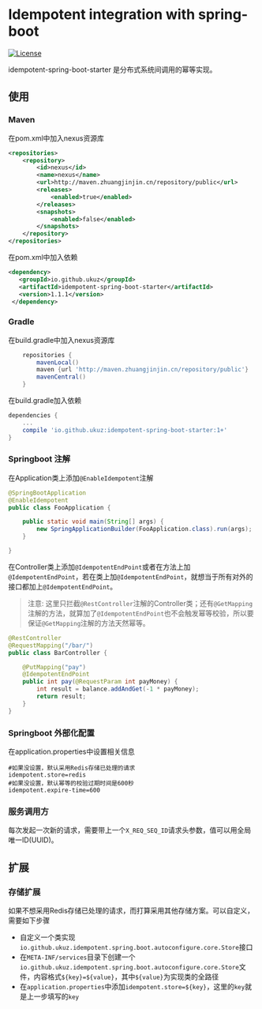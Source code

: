 # Idempotent integration with spring-boot
[![License](https://img.shields.io/badge/license-Apache%202-4EB1BA.svg)](https://www.apache.org/licenses/LICENSE-2.0.html)

idempotent-spring-boot-starter 是分布式系统间调用的幂等实现。

## 使用

### Maven

在pom.xml中加入nexus资源库

```xml
<repositories>
    <repository>
        <id>nexus</id>
        <name>nexus</name>
        <url>http://maven.zhuangjinjin.cn/repository/public</url>
        <releases>
            <enabled>true</enabled>
        </releases>
        <snapshots>
            <enabled>false</enabled>
        </snapshots>
    </repository>
</repositories>
```

在pom.xml中加入依赖

```xml
<dependency>
   <groupId>io.github.ukuz</groupId>
   <artifactId>idempotent-spring-boot-starter</artifactId>
   <version>1.1.1</version>
 </dependency>
```

### Gradle

在build.gradle中加入nexus资源库

```groovy
    repositories {
        mavenLocal()
        maven {url 'http://maven.zhuangjinjin.cn/repository/public'}
        mavenCentral()
    }
```

在build.gradle加入依赖

```groovy
dependencies {
    ...
    compile 'io.github.ukuz:idempotent-spring-boot-starter:1+'
}
```

### Springboot 注解

在Application类上添加`@EnableIdempotent`注解

```java
@SpringBootApplication
@EnableIdempotent
public class FooApplication {

    public static void main(String[] args) {
        new SpringApplicationBuilder(FooApplication.class).run(args);
    }

}
```

在Controller类上添加`@IdempotentEndPoint`或者在方法上加`@IdempotentEndPoint`，若在类上加`@IdempotentEndPoint`，就想当于所有对外的接口都加上`@IdempotentEndPoint`。

> 注意: 这里只拦截`@RestController`注解的Controller类；还有`@GetMapping`注解的方法，就算加了`@IdempotentEndPoint`也不会触发幂等校验，所以要保证`@GetMapping`注解的方法天然幂等。

```java
@RestController
@RequestMapping("/bar/")
public class BarController {

    @PutMapping("pay")
    @IdempotentEndPoint
    public int pay(@RequestParam int payMoney) {
        int result = balance.addAndGet(-1 * payMoney);
        return result;
    }
}
```

### Springboot 外部化配置

在application.properties中设置相关信息

```properties
#如果没设置，默认采用Redis存储已处理的请求
idempotent.store=redis
#如果没设置，默认幂等的校验过期时间是600秒
idempotent.expire-time=600
```

### 服务调用方

每次发起一次新的请求，需要带上一个`X_REQ_SEQ_ID`请求头参数，值可以用全局唯一ID(UUID)。

## 扩展

### 存储扩展

如果不想采用Redis存储已处理的请求，而打算采用其他存储方案。可以自定义，需要如下步骤

* 自定义一个类实现`io.github.ukuz.idempotent.spring.boot.autoconfigure.core.Store`接口
* 在`META-INF/services`目录下创建一个`io.github.ukuz.idempotent.spring.boot.autoconfigure.core.Store`文件，内容格式`${key}=${value}`，其中`${value}`为实现类的全路径
* 在`application.properties`中添加`idempotent.store=${key}`，这里的`key`就是上一步填写的`key`





